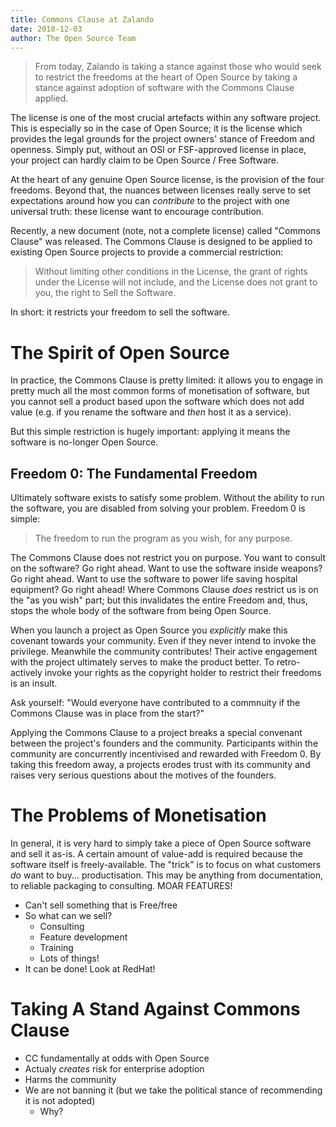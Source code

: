 ```yaml
---
title: Commons Clause at Zalando
date: 2018-12-03
author: The Open Source Team
---
```


> From today, Zalando is taking a stance against those who would seek to
> restrict the freedoms at the heart of Open Source by taking a stance against
> adoption of software with the Commons Clause applied.

The license is one of the most crucial artefacts within any software project.
This is especially so in the case of Open Source; it is the license which
provides the legal grounds for the project owners' stance of Freedom and
openness. Simply put, without an OSI or FSF-approved license in place, your
project can hardly claim to be Open Source / Free Software.

At the heart of any genuine Open Source license, is the provision of the four
freedoms. Beyond that, the nuances between licenses really serve to set
expectations around how you can _contribute_ to the project with one universal
truth: these license want to encourage contribution.

Recently, a new document (note, not a complete license) called "Commons Clause"
was released. The Commons Clause is designed to be applied to existing Open
Source projects to provide a commercial restriction:

> Without limiting other conditions in the License, the grant of rights under
> the License will not include, and the License does not grant to you, the
> right to Sell the Software.

In short: it restricts your freedom to sell the software.

# The Spirit of Open Source

In practice, the Commons Clause is pretty limited: it allows you to engage in
pretty much all the most common forms of monetisation of software, but you
cannot sell a product based upon the software which does not add value (e.g. if
you rename the software and _then_ host it as a service). 

But this simple restriction is hugely important: applying it means the software
is no-longer Open Source.

## Freedom 0: The Fundamental Freedom

Ultimately software exists to satisfy some problem. Without the ability to run
the software, you are disabled from solving your problem. Freedom 0 is simple:

> The freedom to run the program as you wish, for any purpose.

The Commons Clause does not restrict you on purpose. You want to consult on the
software? Go right ahead. Want to use the software inside weapons? Go right
ahead. Want to use the software to power life saving hospital equipment? Go
right ahead! Where Commons Clause _does_ restrict us is on the "as you wish"
part; but this invalidates the entire Freedom and, thus, stops the whole body
of the software from being Open Source.

When you launch a project as Open Source you _explicitly_ make this covenant
towards your community. Even if they never intend to invoke the privilege.
Meanwhile the community contributes! Their active engagement with the project
ultimately serves to make the product better. To retro-actively invoke your
rights as the copyright holder to restrict their freedoms is an insult.

Ask yourself: "Would everyone have contributed to a commnuity if the Commons
Clause was in place from the start?"

Applying the Commons Clause to a project breaks a special convenant between
the project's founders and the community. Participants within the community are
concurrently incentivised and rewarded with Freedom 0. By taking this freedom
away, a projects erodes trust with its community and raises very serious
questions about the motives of the founders.

# The Problems of Monetisation

In general, it is very hard to simply take a piece of Open Source software and
sell it as-is. A certain amount of value-add is required because the software
itself is freely-available. The "trick" is to focus on what customers _do_ want
to buy... productisation. This may be anything from documentation, to reliable
packaging to consulting. MOAR FEATURES!


- Can't sell something that is Free/free
- So what can we sell?
  - Consulting
  - Feature development
  - Training
  - Lots of things!
- It can be done! Look at RedHat!

# Taking A Stand Against Commons Clause
- CC fundamentally at odds with Open Source
- Actualy _creates_ risk for enterprise adoption
- Harms the community
- We are not banning it (but we take the political stance of recommending it is
  not adopted)
  - Why?
